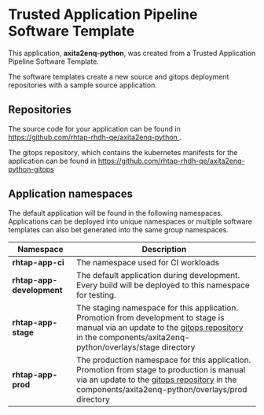 # Trusted Application Pipeline Software Template

This application, **axita2enq-python**, was created from a Trusted Application Pipeline Software Template.

The software templates create a new source and gitops deployment repositories with a sample source application. 

## Repositories

The source code for your application can be found in [https://github.com/rhtap-rhdh-qe/axita2enq-python ](https://github.com/rhtap-rhdh-qe/axita2enq-python ).
 
The gitops repository, which contains the kubernetes manifests for the application can be found in 
[https://github.com/rhtap-rhdh-qe/axita2enq-python-gitops ](https://github.com/rhtap-rhdh-qe/axita2enq-python-gitops ) 

## Application namespaces 

The default application will be found in the following namespaces. Applications can be deployed into unique namespaces or multiple software templates can also bet generated into the same group namespaces.  

|  Namespace   |  Description   |  
| -------- | -------- |
| **rhtap-app-ci** | The namespace used for CI workloads |
| **rhtap-app-development** | The default application during development. Every build will be deployed to this namespace for testing. |
| **rhtap-app-stage** | The staging namespace for this application. Promotion from development to stage is manual via an update to the [gitops repository](https://github.com/rhtap-rhdh-qe/axita2enq-python-gitops ) in the components/axita2enq-python/overlays/stage directory |
| **rhtap-app-prod** | The production namespace for this application. Promotion from stage to production is manual via an update to the [gitops repository](https://github.com/rhtap-rhdh-qe/axita2enq-python-gitops ) in the components/axita2enq-python/overlays/prod directory |